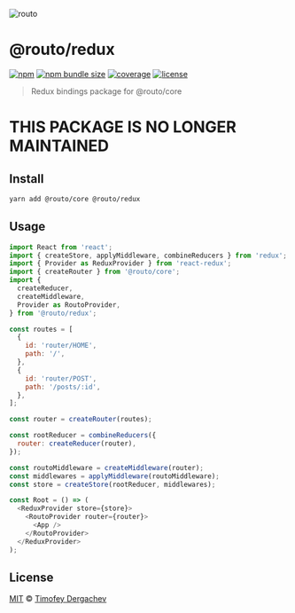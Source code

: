![routo](../../media/logo.svg)

# @routo/redux

[![npm](https://flat.badgen.net/npm/v/@routo/redux)](https://www.npmjs.com/package/@routo/redux)
[![npm bundle size](https://flat.badgen.net/bundlephobia/minzip/@routo/redux)](https://bundlephobia.com/result?p=@routo/redux)
[![coverage](https://flat.badgen.net/codecov/c/github/exeto/routo)](https://codecov.io/gh/exeto/routo)
[![license](https://flat.badgen.net/github/license/exeto/routo)](LICENSE.md)

> Redux bindings package for @routo/core

# THIS PACKAGE IS NO LONGER MAINTAINED

## Install

```sh
yarn add @routo/core @routo/redux
```

## Usage

```js
import React from 'react';
import { createStore, applyMiddleware, combineReducers } from 'redux';
import { Provider as ReduxProvider } from 'react-redux';
import { createRouter } from '@routo/core';
import {
  createReducer,
  createMiddleware,
  Provider as RoutoProvider,
} from '@routo/redux';

const routes = [
  {
    id: 'router/HOME',
    path: '/',
  },
  {
    id: 'router/POST',
    path: '/posts/:id',
  },
];

const router = createRouter(routes);

const rootReducer = combineReducers({
  router: createReducer(router),
});

const routoMiddleware = createMiddleware(router);
const middlewares = applyMiddleware(routoMiddleware);
const store = createStore(rootReducer, middlewares);

const Root = () => (
  <ReduxProvider store={store}>
    <RoutoProvider router={router}>
      <App />
    </RoutoProvider>
  </ReduxProvider>
);
```

## License

[MIT](LICENSE.md) © [Timofey Dergachev](https://exeto.me)

